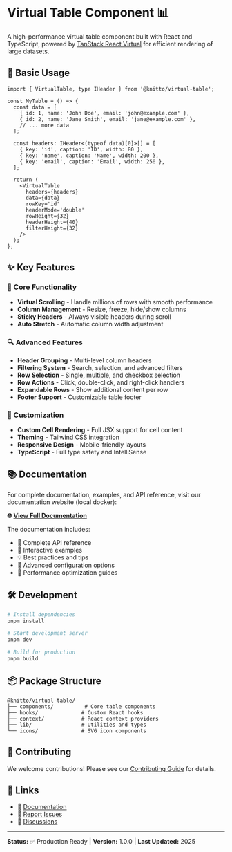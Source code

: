 # Virtual Table Component 📊

A high-performance virtual table component built with React and TypeScript, powered by
[TanStack React Virtual](https://tanstack.com/react/virtual) for efficient rendering of large datasets.

## 📖 Basic Usage

```tsx
import { VirtualTable, type IHeader } from '@knitto/virtual-table';

const MyTable = () => {
  const data = [
    { id: 1, name: 'John Doe', email: 'john@example.com' },
    { id: 2, name: 'Jane Smith', email: 'jane@example.com' },
    // ... more data
  ];

  const headers: IHeader<(typeof data)[0]>[] = [
    { key: 'id', caption: 'ID', width: 80 },
    { key: 'name', caption: 'Name', width: 200 },
    { key: 'email', caption: 'Email', width: 250 },
  ];

  return (
    <VirtualTable
      headers={headers}
      data={data}
      rowKey='id'
      headerMode='double'
      rowHeight={32}
      headerHeight={40}
      filterHeight={32}
    />
  );
};
```

## ✨ Key Features

### 🎯 Core Functionality

- **Virtual Scrolling** - Handle millions of rows with smooth performance
- **Column Management** - Resize, freeze, hide/show columns
- **Sticky Headers** - Always visible headers during scroll
- **Auto Stretch** - Automatic column width adjustment

### 🔍 Advanced Features

- **Header Grouping** - Multi-level column headers
- **Filtering System** - Search, selection, and advanced filters
- **Row Selection** - Single, multiple, and checkbox selection
- **Row Actions** - Click, double-click, and right-click handlers
- **Expandable Rows** - Show additional content per row
- **Footer Support** - Customizable table footer

### 🎨 Customization

- **Custom Cell Rendering** - Full JSX support for cell content
- **Theming** - Tailwind CSS integration
- **Responsive Design** - Mobile-friendly layouts
- **TypeScript** - Full type safety and IntelliSense

## 📚 Documentation

For complete documentation, examples, and API reference, visit our documentation website (local docker):

**🌐 [View Full Documentation](http://192.168.21.32:3003/)**

The documentation includes:

- 📖 Complete API reference
- 🎯 Interactive examples
- 💡 Best practices and tips
- 🔧 Advanced configuration options
- 🚀 Performance optimization guides

## 🛠️ Development

```bash
# Install dependencies
pnpm install

# Start development server
pnpm dev

# Build for production
pnpm build
```

## 📦 Package Structure

```
@knitto/virtual-table/
├── components/          # Core table components
├── hooks/              # Custom React hooks
├── context/            # React context providers
├── lib/                # Utilities and types
└── icons/              # SVG icon components
```

## 🤝 Contributing

We welcome contributions! Please see our [Contributing Guide](http://192.168.21.32:3003/contributing) for
details.

## 🔗 Links

- 📖 [Documentation](http://192.168.21.32:3003/)
- 🐛 [Report Issues](http://192.168.21.32:3003/issues)
- 💬 [Discussions](http://192.168.21.32:3003/discussions)

---

**Status:** ✅ Production Ready | **Version:** 1.0.0 | **Last Updated:** 2025
